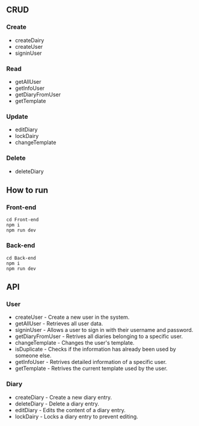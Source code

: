 ## CRUD
### Create
  - createDairy
  - createUser
  - signinUser
### Read
  - getAllUser
  - getInfoUser
  - getDiaryFromUser
  - getTemplate
### Update
  - editDiary
  - lockDairy
  - changeTemplate
### Delete
  - deleteDiary
## How to run
### Front-end
```
cd Front-end
npm i
npm run dev
```
### Back-end
```
cd Back-end
npm i
npm run dev
```
## API
### User
  - createUser - Create a new user in the system.
  - getAllUser - Retrieves all user data.
  - signinUser - Allows a user to sign in with their username and password.
  - getDiaryFromUser - Retrives all diaries belonging to a specific user.
  - changeTemplate - Changes the user's template.
  - isDuplicate - Checks if the information has already been used by someone else.
  - getInfoUser - Retrives detailed information of a specific user.
  - getTemplate - Retrives the current template used by the user.
### Diary
  - createDiary - Create a new diary entry.
  - deleteDiary - Delete a diary entry.
  - editDiary - Edits the content of a diary entry.
  - lockDairy - Locks a diary entry to prevent editing.


